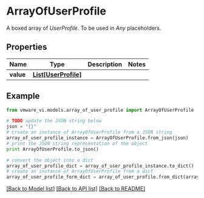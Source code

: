 # ArrayOfUserProfile

A boxed array of *UserProfile*. To be used in *Any* placeholders. 

## Properties
Name | Type | Description | Notes
------------ | ------------- | ------------- | -------------
**value** | [**List[UserProfile]**](UserProfile.md) |  | 

## Example

```python
from vmware_vi.models.array_of_user_profile import ArrayOfUserProfile

# TODO update the JSON string below
json = "{}"
# create an instance of ArrayOfUserProfile from a JSON string
array_of_user_profile_instance = ArrayOfUserProfile.from_json(json)
# print the JSON string representation of the object
print ArrayOfUserProfile.to_json()

# convert the object into a dict
array_of_user_profile_dict = array_of_user_profile_instance.to_dict()
# create an instance of ArrayOfUserProfile from a dict
array_of_user_profile_form_dict = array_of_user_profile.from_dict(array_of_user_profile_dict)
```
[[Back to Model list]](../README.md#documentation-for-models) [[Back to API list]](../README.md#documentation-for-api-endpoints) [[Back to README]](../README.md)


